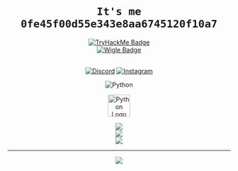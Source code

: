 

<div align="center">
  
  # **`It's me 0fe45f00d55e343e8aa6745120f10a7`**
  <a href="https://tryhackme.com/p/g0dmax55">
    <img src="https://tryhackme-badges.s3.amazonaws.com/g0dmax55.png" alt="TryHackMe Badge" />
  </a>
  <br>
  <a href="https://wigle.net">
    <img src="https://wigle.net/bi/b6V_V5nKL5yQs0s2xMO7sQ.png" alt="Wigle Badge" />
  </a>
  <br>
  <br>

  [![Discord](https://img.shields.io/badge/Discord-%237289DA.svg?logo=discord&logoColor=white)](https://github.com/g0dmax55/threadx-discord-invitation-link.git)
  [![Instagram](https://img.shields.io/badge/Instagram-%23E4405F.svg?logo=Instagram&logoColor=white)](https://instagram.com/g0dmax55)

  ![Python](https://img.shields.io/badge/python-3670A0?style=for-the-badge&logo=python&logoColor=ffdd54)

  <p>
    <img width="50px" src="https://www.python.org/favicon.ico" alt="Python Logo"/>
  </p>

  ![](https://github-readme-stats.vercel.app/api?username=g0dmax55&theme=dark&hide_border=false&include_all_commits=true&count_private=true)<br/>
  ![](https://github-readme-streak-stats.herokuapp.com/?user=g0dmax55&theme=dark&hide_border=false)<br/>
  ![](https://github-readme-stats.vercel.app/api/top-langs/?username=g0dmax55&theme=dark&hide_border=false&include_all_commits=true&count_private=true&layout=compact)

---
[![](https://visitcount.itsvg.in/api?id=g0dmax55&icon=0&color=0)](https://visitcount.itsvg.in)

</div>


